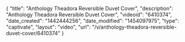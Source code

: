 {
    "title": "Anthology Theadora Reversible Duvet Cover",
    "description": "Anthology Theadora Reversible Duvet Cover",
    "videoid": "6410374",
    "date_created": "1442444256",
    "date_modified": "1454097975",
    "type": "captivate",
    "layout": "video",
    "url": "\/v\/anthology-theadora-reversible-duvet-cover\/6410374"
}